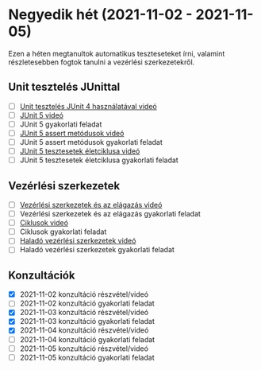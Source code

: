 # Negyedik hét (2021-11-02 - 2021-11-05)

Ezen a héten megtanultok automatikus teszteseteket írni, valamint részletesebben 
fogtok tanulni a vezérlési szerkezetekről.

## Unit tesztelés JUnittal

* [ ] [Unit tesztelés JUnit 4 használatával videó](https://e-learning.training360.com/courses/take/java-se-alapok-java-nyelvi-elemek/lessons/10709855-unit-teszteles-junit-4-hasznalataval)
* [ ] [JUnit 5 videó](https://e-learning.training360.com/courses/take/java-se-alapok-java-nyelvi-elemek/lessons/17606488-junit-5)
* [ ] JUnit 5 gyakorlati feladat
* [ ] [JUnit 5 assert metódusok videó](https://e-learning.training360.com/courses/take/java-se-alapok-java-nyelvi-elemek/lessons/28177547-junit-5-assert-metodusok)
* [ ] JUnit 5 assert metódusok gyakorlati feladat
* [ ] [JUnit 5 tesztesetek életciklusa videó](https://e-learning.training360.com/courses/take/java-se-alapok-java-nyelvi-elemek/lessons/28177579-junit-5-tesztesetek-eletciklusa)
* [ ] JUnit 5 tesztesetek életciklusa gyakorlati feladat  

## Vezérlési szerkezetek

* [ ] [Vezérlési szerkezetek és az elágazás videó](https://e-learning.training360.com/courses/take/java-se-alapok-java-nyelvi-elemek/lessons/10709847-vezerlesi-szerkezetek-es-az-elagazas)
* [ ] Vezérlési szerkezetek és az elágazás gyakorlati feladat
* [ ] [Ciklusok videó](https://e-learning.training360.com/courses/take/java-se-alapok-java-nyelvi-elemek/lessons/10709839-ciklusok)
* [ ] Ciklusok gyakorlati feladat
* [ ] [Haladó vezérlési szerkezetek videó](https://e-learning.training360.com/courses/take/java-se-alapok-java-nyelvi-elemek/lessons/10709794-halado-vezerlesi-szerkezetek)
* [ ] Haladó vezérlési szerkezetek gyakorlati feladat

## Konzultációk

* [x] 2021-11-02 konzultáció részvétel/videó
* [ ] 2021-11-02 konzultáció gyakorlati feladat
* [x] 2021-11-03 konzultáció részvétel/videó
* [x] 2021-11-03 konzultáció gyakorlati feladat
* [x] 2021-11-04 konzultáció részvétel/videó
* [ ] 2021-11-04 konzultáció gyakorlati feladat
* [ ] 2021-11-05 konzultáció részvétel/videó
* [ ] 2021-11-05 konzultáció gyakorlati feladat